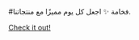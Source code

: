 #فخامة ✨ اجعل كل يوم مميزًا مع منتجاتنا.

[Check it out!](https://www.facebook.com/share/17TW2PL6Tj/)